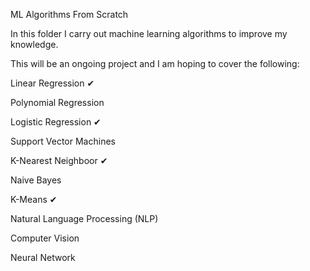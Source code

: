 ML Algorithms From Scratch

In this folder I carry out machine learning algorithms to improve my knowledge.

This will be an ongoing project and I am hoping to cover the following:

Linear Regression ✔

Polynomial Regression

Logistic Regression ✔

Support Vector Machines 

K-Nearest Neighboor ✔

Naive Bayes

K-Means ✔

Natural Language Processing (NLP)

Computer Vision

Neural Network 
